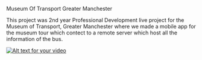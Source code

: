 Museum Of Transport Greater Manchester

This project was 2nd year Professional Development live project for the Museum of Transport, Greater Manchester where we made a mobile app for the museum tour which contect to a remote server which host all the information of the bus.


[![Alt text for your video](http://img.youtube.com/vi/y1NqbHgwv5g/0.jpg)](https://www.youtube.com/watch?v=y1NqbHgwv5g&feature=youtu.be)
